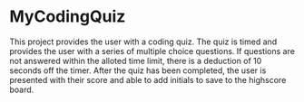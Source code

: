 # MyCodingQuiz

This project provides the user with a coding quiz. The quiz is timed and provides the user with a series of multiple choice questions.
If questions are not answered within the alloted time limit, there is a deduction of 10 seconds off the timer. 
After the quiz has been completed, the user is presented with their score and able to add initials to save to the highscore board. 
